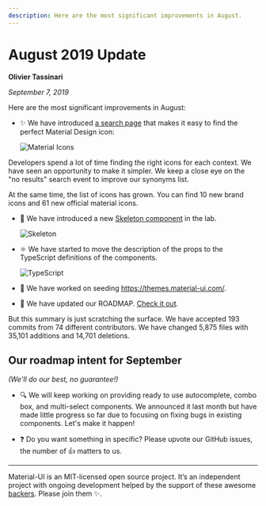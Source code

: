```yaml
---
description: Here are the most significant improvements in August.
---
```


# August 2019 Update

**Olivier Tassinari**

*September 7, 2019*

Here are the most significant improvements in August:

- ✨ We have introduced [a search page](/components/material-icons/) that makes it easy to find the perfect Material Design icon:

  ![Material Icons](/static/blog/august-2019-update/material-icons.png)

 Developers spend a lot of time finding the right icons for each context. We have seen an opportunity to make it simpler. We keep a close eye on the "no results" search event to improve our synonyms list.

 At the same time, the list of icons has grown. You can find 10 new brand icons and 61 new official material icons.

- 🦴 We have introduced a new [Skeleton component](/components/skeleton/) in the lab.

  ![Skeleton](/static/blog/july-2019-update/skeleton.png)

- ⚛️ We have started to move the description of the props to the TypeScript definitions of the components.

  ![TypeScript](/static/blog/august-2019-update/typescript.png)

- 🎨 We have worked on seeding https://themes.material-ui.com/.
- 📖 We have updated our ROADMAP. [Check it out](/discover-more/roadmap/).

But this summary is just scratching the surface. We have accepted 193 commits from 74 different contributors. We have changed 5,875 files with 35,101 additions and 14,701 deletions.

## Our roadmap intent for September

*(We'll do our best, no guarantee!)*

- 🔍 We will keep working on providing ready to use autocomplete, combo box, and multi-select components. We announced it last month but have made little progress so far due to focusing on fixing bugs in existing components. Let's make it happen!

- ❓ Do you want something in specific? Please upvote our GitHub issues, the number of 👍 matters to us.

<hr />

Material-UI is an MIT-licensed open source project. It’s an independent project with ongoing development helped by the support of these awesome [backers](/discover-more/backers/). Please join them ✨.
